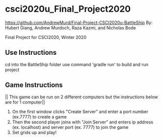 # csci2020u_Final_Project2020
https://github.com/AndrewMurd/Final-Project-CSCI2020u-BattleShip
By: Hubert Giang, Andrew Murdoch, Raza Kazmi, and Nicholas Bode


Final Project for CSCI2020, Winter 2020

## Use Instructions
cd into the BattleShip folder
use command 'gradle run' to build and run project

## Game Instructions 
|| This game can be run on 2 different computers but the instructions below are for 1 computer|| 
1. On the first window clicks "Create Server" and enter a port number (ex.7777) to create a game
2. Then the second player joins with "Join Server" and enters ip address (ex. localhost) and server port
(ex. 7777) to join the game
3. Set grids up and play!

